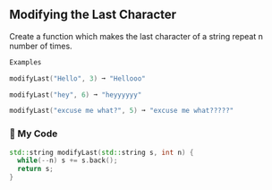 ## Modifying the Last Character

Create a function which makes the last character of a string repeat n number of times.
```c++
Examples

modifyLast("Hello", 3) ➞ "Hellooo"

modifyLast("hey", 6) ➞ "heyyyyyy"

modifyLast("excuse me what?", 5) ➞ "excuse me what?????"
```
### :leaves: My Code
```c++
std::string modifyLast(std::string s, int n) {
  while(--n) s += s.back();
  return s;
}
```
